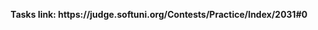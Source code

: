 <p align="center">
  <b>Tasks link: https://judge.softuni.org/Contests/Practice/Index/2031#0</b><br>
</p>
